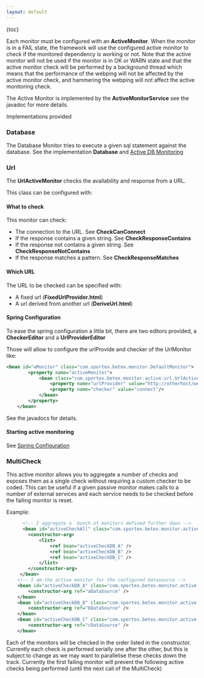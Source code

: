 ```yaml
---
layout: default
---
```

{toc}

Each monitor must be configured with an **ActiveMonitor**. When the monitor is in a FAIL state, the framework will use
the configured active monitor to check if the monitored dependency is working or not. Note that the active monitor will
not be used if the monitor is in OK or WARN state and that the active monitor check will be performed by a background
thread which means that the performance of the webping will not be affected by the active monitor check, and hammering
the webping will not affect the active monitoring check.

The Active Monitor is implemented by the **ActiveMonitorService** see the javadoc for more details.

Implementations provided

### Database

The Database Monitor tries to execute a given sql statement against the database. See the implementation **Database** and [Active DB Monitoring](Active_DB_Monitoring.html)

### Url

The **UrlActiveMonitor** checks the availability and response from a URL.

This class can be configured with:

#### What to check

This monitor can check:

* The connection to the URL. See **CheckCanConnect**
* If the response contains a given string. See **CheckResponseContains**
* If the response not contains a given string. See **CheckResponseNotContains**
* If the response matches a pattern. See **CheckResponseMatches**

#### Which URL

The URL to be checked can be specified with:
* A fixed url (**FixedUrlProvider.html**)
* A url derived from another url (**DeriveUrl.html**)

#### Spring Configuration

To ease the spring configuration a little bit, there are two editors provided, a **CheckerEditor** and a **UrlProviderEditor**

Those will allow to configure the urlProvide and checker of the UrlMonitor like:

```xml
<bean id="aMonitor" class="com.sportex.betex.monitor.DefaultMonitor">
        <property name="activeMonitor">
            <bean class="com.sportex.betex.monitor.active.url.UrlActiveMonitor">
                <property name="urlProvider" value="http://otherhost/webping"/>
                <property name="checker" value="connect"/>
            </bean>
        </property>
    </bean>
```
See the javadocs for details.

#### Starting active monitoring

See [Spring Configuration](Monitor_Usage_Spring.html)

### MultiCheck

This active monitor allows you to aggregate a number of checks and exposes them as a single check without requiring a
custom checker to be coded. This can be useful if a given passive monitor makes calls to a number of external services
and each service needs to be checked before the failing monitor is reset.

Example:

```xml
      <!-- I aggregate a  bunch of monitors defined further down -->
      <bean id="activeCheckAll" class="com.sportex.betex.monitor.active.MultiCheck">
		<constructor-arg>
			<list>
				<ref bean="activeCheckDB_A" />
				<ref bean="activeCheckDB_B" />
				<ref bean="activeCheckDB_C" />
			</list>
		</constructor-arg>
     </bean>
    <!-- I am the active monitor for the configured datasource -->
    <bean id="activeCheckDB_A" class="com.sportex.betex.monitor.active.db.Database">
        <constructor-arg ref="aDataSource" />
    </bean>
    <bean id="activeCheckDB_B" class="com.sportex.betex.monitor.active.db.Database">
        <constructor-arg ref="bDataSource" />
    </bean>    
    <bean id="activeCheckDB_C" class="com.sportex.betex.monitor.active.db.Database">
        <constructor-arg ref="cDataSource" />
    </bean>  
```

Each of the monitors will be checked in the order listed in the constructor. Currently each check is performed serially
one after the other, but this is subject to change as we may want to parallelise these checks down the track. Currently
the first failing monitor will prevent the following active checks being performed (until the next call of the MultiCheck)

